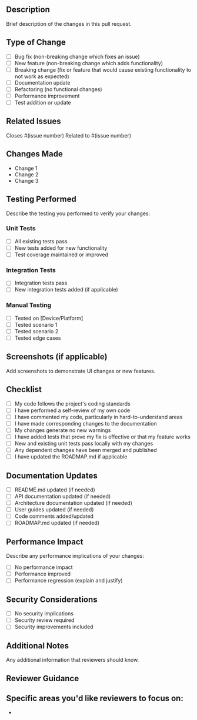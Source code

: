 ## Description

Brief description of the changes in this pull request.

## Type of Change

- [ ] Bug fix (non-breaking change which fixes an issue)
- [ ] New feature (non-breaking change which adds functionality)
- [ ] Breaking change (fix or feature that would cause existing functionality to not work as expected)
- [ ] Documentation update
- [ ] Refactoring (no functional changes)
- [ ] Performance improvement
- [ ] Test addition or update

## Related Issues

Closes #(issue number)
Related to #(issue number)

## Changes Made

- Change 1
- Change 2
- Change 3

## Testing Performed

Describe the testing you performed to verify your changes:

### Unit Tests
- [ ] All existing tests pass
- [ ] New tests added for new functionality
- [ ] Test coverage maintained or improved

### Integration Tests
- [ ] Integration tests pass
- [ ] New integration tests added (if applicable)

### Manual Testing
- [ ] Tested on [Device/Platform]
- [ ] Tested scenario 1
- [ ] Tested scenario 2
- [ ] Tested edge cases

## Screenshots (if applicable)

Add screenshots to demonstrate UI changes or new features.

## Checklist

- [ ] My code follows the project's coding standards
- [ ] I have performed a self-review of my own code
- [ ] I have commented my code, particularly in hard-to-understand areas
- [ ] I have made corresponding changes to the documentation
- [ ] My changes generate no new warnings
- [ ] I have added tests that prove my fix is effective or that my feature works
- [ ] New and existing unit tests pass locally with my changes
- [ ] Any dependent changes have been merged and published
- [ ] I have updated the ROADMAP.md if applicable

## Documentation Updates

- [ ] README.md updated (if needed)
- [ ] API documentation updated (if needed)
- [ ] Architecture documentation updated (if needed)
- [ ] User guides updated (if needed)
- [ ] Code comments added/updated
- [ ] ROADMAP.md updated (if needed)

## Performance Impact

Describe any performance implications of your changes:
- [ ] No performance impact
- [ ] Performance improved
- [ ] Performance regression (explain and justify)

## Security Considerations

- [ ] No security implications
- [ ] Security review required
- [ ] Security improvements included

## Additional Notes

Any additional information that reviewers should know.

## Reviewer Guidance

Specific areas you'd like reviewers to focus on:
- 
- 
